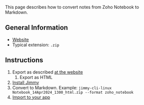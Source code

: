This page describes how to convert notes from Zoho Notebook to Markdown.

## General Information

- [Website](https://www.zoho.com/notebook/)
- Typical extension: `.zip`

## Instructions

1. Export as described [at the website](https://help.zoho.com/portal/en/kb/notebook/import-and-export/articles/export-all-your-notecards-from-notebook)
    1. Export as HTML
2. [Install Jimmy](../index.md#installation)
3. Convert to Markdown. Example: `jimmy-cli-linux Notebook_14Apr2024_1300_html.zip --format zoho_notebook`
4. [Import to your app](../import_instructions.md)
